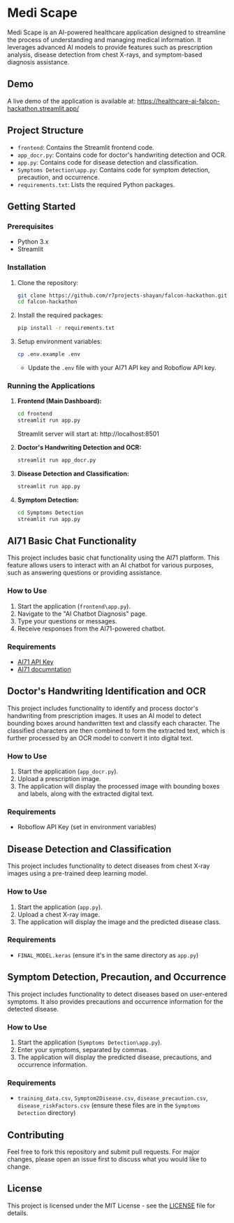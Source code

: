 # Medi Scape

Medi Scape is an AI-powered healthcare application designed to streamline the process of understanding and managing medical information.  It leverages advanced AI models to provide features such as prescription analysis, disease detection from chest X-rays, and symptom-based diagnosis assistance.

## Demo

A live demo of the application is available at: https://healthcare-ai-falcon-hackathon.streamlit.app/

## Project Structure

- `frontend`: Contains the Streamlit frontend code.
- `app_docr.py`: Contains code for doctor's handwriting detection and OCR.
- `app.py`: Contains code for disease detection and classification.
- `Symptoms Detection\app.py`: Contains code for symptom detection, precaution, and occurrence.
- `requirements.txt`: Lists the required Python packages.

## Getting Started

### Prerequisites

- Python 3.x
- Streamlit

### Installation

1. Clone the repository:
    ```bash
    git clone https://github.com/r7projects-shayan/falcon-hackathon.git
    cd falcon-hackathon
    ```

2. Install the required packages:
    ```bash
    pip install -r requirements.txt
    ```

3. Setup environment variables:
    ```bash
    cp .env.example .env
    ```
    - Update the `.env` file with your AI71 API key and Roboflow API key.

### Running the Applications

1. **Frontend (Main Dashboard):**
    ```bash
    cd frontend
    streamlit run app.py
    ```
    Streamlit server will start at: http://localhost:8501

2. **Doctor's Handwriting Detection and OCR:**
    ```bash
    streamlit run app_docr.py
    ```

3. **Disease Detection and Classification:**
    ```bash
    streamlit run app.py
    ```

4. **Symptom Detection:**
    ```bash
    cd Symptoms Detection
    streamlit run app.py
    ```

## AI71 Basic Chat Functionality

This project includes basic chat functionality using the AI71 platform. This feature allows users to interact with an AI chatbot for various purposes, such as answering questions or providing assistance.

### How to Use

1. Start the application (`frontend\app.py`).
2. Navigate to the "AI Chatbot Diagnosis" page.
3. Type your questions or messages.
4. Receive responses from the AI71-powered chatbot.

### Requirements

- [AI71 API Key](https://marketplace.ai71.ai/api-keys)
- [AI71 documntation](https://marketplace.ai71.ai/documentation)

## Doctor's Handwriting Identification and OCR

This project includes functionality to identify and process doctor's handwriting from prescription images. It uses an AI model to detect bounding boxes around handwritten text and classify each character. The classified characters are then combined to form the extracted text, which is further processed by an OCR model to convert it into digital text.

### How to Use

1. Start the application (`app_docr.py`).
2. Upload a prescription image.
3. The application will display the processed image with bounding boxes and labels, along with the extracted digital text.

### Requirements

- Roboflow API Key (set in environment variables)

## Disease Detection and Classification

This project includes functionality to detect diseases from chest X-ray images using a pre-trained deep learning model.

### How to Use

1. Start the application (`app.py`).
2. Upload a chest X-ray image.
3. The application will display the image and the predicted disease class.

### Requirements

- `FINAL_MODEL.keras` (ensure it's in the same directory as `app.py`)

## Symptom Detection, Precaution, and Occurrence

This project includes functionality to detect diseases based on user-entered symptoms. It also provides precautions and occurrence information for the detected disease.

### How to Use

1. Start the application (`Symptoms Detection\app.py`).
2. Enter your symptoms, separated by commas.
3. The application will display the predicted disease, precautions, and occurrence information.

### Requirements

- `training_data.csv`, `Symptom2Disease.csv`, `disease_precaution.csv`, `disease_riskFactors.csv` (ensure these files are in the `Symptoms Detection` directory)

## Contributing

Feel free to fork this repository and submit pull requests. For major changes, please open an issue first to discuss what you would like to change.

## License

This project is licensed under the MIT License - see the [LICENSE](LICENSE) file for details.
